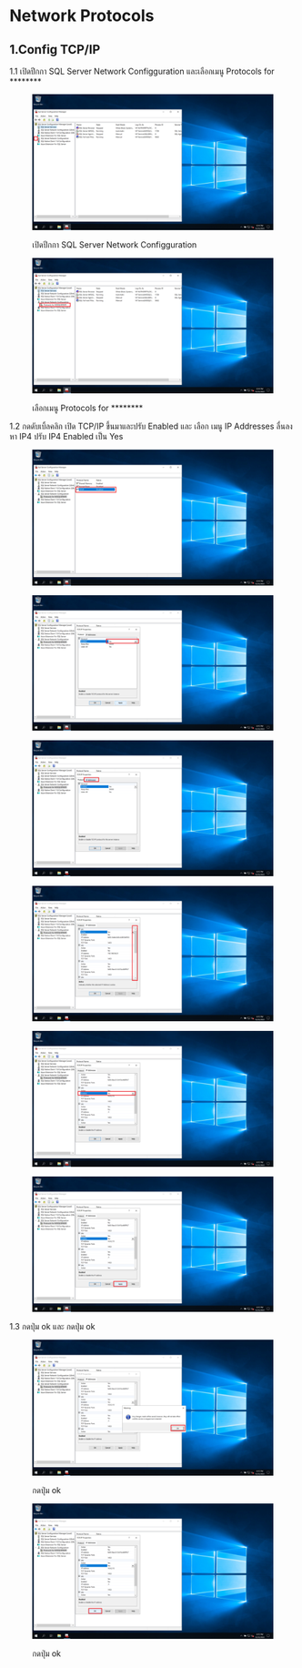 # Network Protocols

## 1.Config TCP/IP

1.1 เปิดปีกกา SQL Server Network Configguration และเลือกเมนู Protocols for \*\*\*\*\*\*\*\*

<div>

<figure><img src="../../../../../.gitbook/assets/Screenshot (68).png" alt=""><figcaption><p>เปิดปีกกา SQL Server Network Configguration</p></figcaption></figure>

 

<figure><img src="../../../../../.gitbook/assets/Screenshot (69).png" alt=""><figcaption><p>เลือกเมนู Protocols for ********</p></figcaption></figure>

</div>

1.2 กดดับเบิ้ลคลิก เปิด TCP/IP ขึ้นมาและปรับ Enabled และ เลือก เมนู IP Addresses ลื่นลงหา IP4 ปรับ IP4 Enabled เป็น Yes

<div>

<figure><img src="../../../../../.gitbook/assets/Screenshot (71).png" alt=""><figcaption></figcaption></figure>

 

<figure><img src="../../../../../.gitbook/assets/Screenshot (76).png" alt=""><figcaption></figcaption></figure>

 

<figure><img src="../../../../../.gitbook/assets/Screenshot (79).png" alt=""><figcaption></figcaption></figure>

 

<figure><img src="../../../../../.gitbook/assets/Screenshot (80).png" alt=""><figcaption></figcaption></figure>

</div>

<div>

<figure><img src="../../../../../.gitbook/assets/Screenshot (88).png" alt=""><figcaption></figcaption></figure>

 

<figure><img src="../../../../../.gitbook/assets/Screenshot (89).png" alt=""><figcaption></figcaption></figure>

</div>

1.3 กดปุ่ม ok และ กดปุ่ม ok

<div>

<figure><img src="../../../../../.gitbook/assets/Screenshot (90).png" alt=""><figcaption><p>กดปุ่ม ok</p></figcaption></figure>

 

<figure><img src="../../../../../.gitbook/assets/Screenshot (91).png" alt=""><figcaption><p>กดปุ่ม ok</p></figcaption></figure>

</div>
